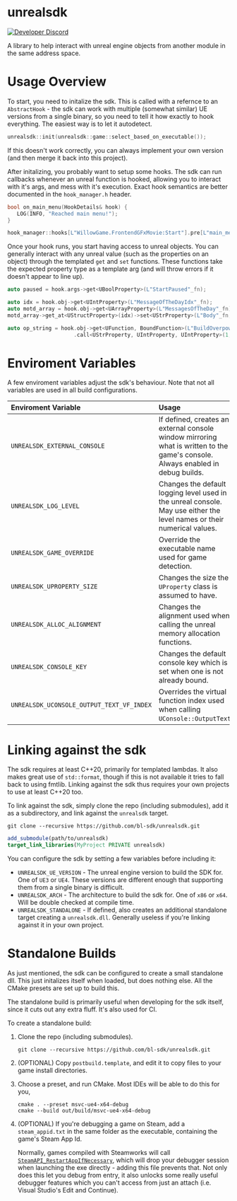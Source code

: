 # unrealsdk
[![Developer Discord](https://img.shields.io/static/v1?label=&message=Developer%20Discord&logo=discord&color=222)](https://discord.gg/VJXtHvh)

A library to help interact with unreal engine objects from another module in the same address space.

# Usage Overview
To start, you need to initalize the sdk. This is called with a refernce to an `AbstractHook` - the
sdk can work with multiple (somewhat similar) UE versions from a single binary, so you need to tell
it how exactly to hook everything. The easiest way is to let it autodetect.

```cpp
unrealsdk::init(unrealsdk::game::select_based_on_executable());
```
If this doesn't work correctly, you can always implement your own version (and then merge it back
into this project).

After initalizing, you probably want to setup some hooks. The sdk can run callbacks whenever an
unreal function is hooked, allowing you to interact with it's args, and mess with it's execution.
Exact hook semantics are better documented in the `hook_manager.h` header.

```cpp
bool on_main_menu(HookDetails& hook) {
   LOG(INFO, "Reached main menu!");
}

hook_manager::hooks[L"WillowGame.FrontendGFxMovie:Start"].pre[L"main_menu_hook"] = &on_main_menu;
```

Once your hook runs, you start having access to unreal objects. You can generally interact with any
unreal value (such as the properties on an object) through the templated `get` and `set` functions.
These functions take the expected property type as a template arg (and will throw errors if it
doesn't appear to line up).

```cpp
auto paused = hook.args->get<UBoolProperty>(L"StartPaused"_fn);

auto idx = hook.obj->get<UIntProperty>(L"MessageOfTheDayIdx"_fn);
auto motd_array = hook.obj->get<UArrayProperty>(L"MessagesOfTheDay"_fn);
motd_array->get_at<UStructProperty>(idx)->set<UStrProperty>(L"Body"_fn, L"No MOTD today");

auto op_string = hook.obj->get<UFunction, BoundFunction>(L"BuildOverpowerPromptString")
                     .call<UStrProperty, UIntProperty, UIntProperty>(1, 10);
```

# Enviroment Variables
A few enviroment variables adjust the sdk's behaviour. Note that not all variables are used in all
build configurations.

| Enviroment Variable                       | Usage                                                                                                                           |
| :---------------------------------------- | :------------------------------------------------------------------------------------------------------------------------------ |
| `UNREALSDK_EXTERNAL_CONSOLE`              | If defined, creates an external console window mirroring what is written to the game's console. Always enabled in debug builds. |
| `UNREALSDK_LOG_LEVEL`                     | Changes the default logging level used in the unreal console. May use either the level names or their numerical values.         |
| `UNREALSDK_GAME_OVERRIDE`                 | Override the executable name used for game detection.                                                                           |
| `UNREALSDK_UPROPERTY_SIZE`                | Changes the size the `UProperty` class is assumed to have.                                                                      |
| `UNREALSDK_ALLOC_ALIGNMENT`               | Changes the alignment used when calling the unreal memory allocation functions.                                                 |
| `UNREALSDK_CONSOLE_KEY`                   | Changes the default console key which is set when one is not already bound.                                                     |
| `UNREALSDK_UCONSOLE_OUTPUT_TEXT_VF_INDEX` | Overrides the virtual function index used when calling `UConsole::OutputText`.                                                  |


# Linking against the sdk
The sdk requires at least C++20, primarily for templated lambdas. It also makes great use of
`std::format`, though if this is not available it tries to fall back to using fmtlib. Linking
against the sdk thus requires your own projects to use at least C++20 too.

To link against the sdk, simply clone the repo (including submodules), add it as a subdirectory,
and link against the `unrealsdk` target.

```
git clone --recursive https://github.com/bl-sdk/unrealsdk.git
```
```cmake
add_submodule(path/to/unrealsdk)
target_link_libraries(MyProject PRIVATE unrealsdk)
```

You can configure the sdk by setting a few variables before including it:
- `UNREALSDK_UE_VERSION` - The unreal engine version to build the SDK for. One of `UE3` or `UE4`.
  These versions are different enough that supporting them from a single binary is difficult.
- `UNREALSDK_ARCH` - The architecture to build the sdk for. One of `x86` or `x64`. Will be double
  checked at compile time.
- `UNREALSDK_STANDALONE` - If defined, also creates an additional standalone target creating a
  `unrealsdk.dll`. Generally useless if you're linking against it in your own project.

# Standalone Builds
As just mentioned, the sdk can be configured to create a small standalone dll. This just initalizes
itself when loaded, but does nothing else. All the CMake presets are set up to build this.

The standalone build is primarily useful when developing for the sdk itself, since it cuts out any
extra fluff. It's also used for CI.

To create a standalone build:

1. Clone the repo (including submodules).
   ```
   git clone --recursive https://github.com/bl-sdk/unrealsdk.git
   ```

2. (OPTIONAL) Copy `postbuild.template`, and edit it to copy files to your game install directories.

3. Choose a preset, and run CMake. Most IDEs will be able to do this for you,
   ```
   cmake . --preset msvc-ue4-x64-debug
   cmake --build out/build/msvc-ue4-x64-debug
   ```

4. (OPTIONAL) If you're debugging a game on Steam, add a `steam_appid.txt` in the same folder as the
   executable, containing the game's Steam App Id.

   Normally, games compiled with Steamworks will call
   [`SteamAPI_RestartAppIfNecessary`](https://partner.steamgames.com/doc/sdk/api#SteamAPI_RestartAppIfNecessary),
   which will drop your debugger session when launching the exe directly - adding this file prevents
   that. Not only does this let you debug from entry, it also unlocks some really useful debugger
   features which you can't access from just an attach (i.e. Visual Studio's Edit and Continue).
